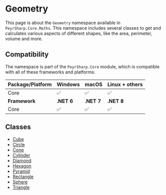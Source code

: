 # Geometry

This page is about the `Geometry` namespace available in `PeyrSharp.Core.Maths`.
This namespace includes several classes to get and calculates various aspects of different shapes, like the area, perimeter, volume and more.

## Compatibility

The namespace is part of the `PeyrSharp.Core` module, which is compatible with all of these frameworks and platforms:

| Package/Platform | Windows    | macOS      | Linux + others |
| ---------------- | ---------- | ---------- | -------------- |
| Core             | ✅         | ✅         | ✅             |
| **Framework**    | **.NET 6** | **.NET 7** | **.NET 8**     |
| Core             | ✅         | ✅         | ✅             |

## Classes

- [Cube](/core/maths/geometry/cube)
- [Circle](/core/maths/geometry/circle)
- [Cone](/core/maths/geometry/cone)
- [Cylinder](/core/maths/geometry/cylinder)
- [Diamond](/core/maths/geometry/diamond)
- [Hexagon](/core/maths/geometry/hexagon)
- [Pyramid](/core/maths/geometry/pyramid)
- [Rectangle](/core/maths/geometry/rectangle)
- [Sphere](/core/maths/geometry/sphere)
- [Triangle](/core/maths/geometry/triangle)
